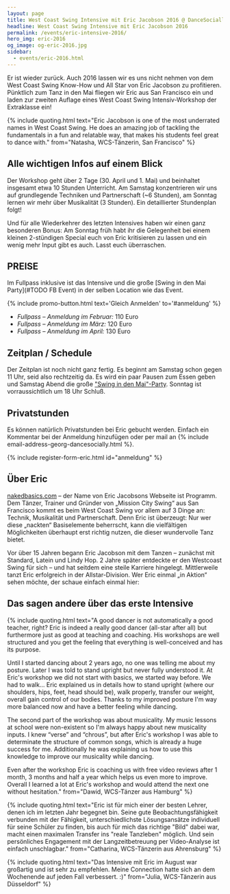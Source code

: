```yaml
---
layout: page
title: West Coast Swing Intensive mit Eric Jacobson 2016 @ DanceSocially
headline: West Coast Swing Intensive mit Eric Jacobson 2016
permalink: /events/eric-intensive-2016/
hero_img: eric-2016
og_image: og-eric-2016.jpg
sidebar:
  - events/eric-2016.html
---
```


Er ist wieder zurück. Auch 2016 lassen wir es uns nicht nehmen von dem West Coast Swing Know-How und All Star von Eric Jacobson zu profitieren. Pünktlich zum Tanz in den Mai fliegen wir Eric aus San Francisco ein und laden zur zweiten Auflage eines West Coast Swing Intensiv-Workshop der Extraklasse ein!

{% include quoting.html text="Eric Jacobson is one of the most underrated names in West Coast Swing. He does an amazing job of tackling the fundamentals in a fun and relatable way, that makes his students feel great to dance with." from="Natasha, WCS-Tänzerin, San Francisco" %}

## Alle wichtigen Infos auf einem Blick

Der Workshop geht über 2 Tage (30. April und 1. Mai) und beinhaltet insgesamt etwa 10 Stunden Unterricht. Am Samstag konzentrieren wir uns auf grundlegende Techniken und Partnerschaft (~6 Stunden), am Sonntag lernen wir mehr über Musikalität (3 Stunden). Ein detaillierter Stundenplan folgt!

Und für alle Wiederkehrer des letzten Intensives haben wir einen ganz besonderen Bonus: Am Sonntag früh habt ihr die Gelegenheit bei einem kleinen 2-stündigen Special euch von Eric kritisieren zu lassen und ein wenig mehr Input gibt es auch. Lasst euch überraschen.


## PREISE

Im Fullpass inklusive ist das Intensive und die große [Swing in den Mai Party](#TODO FB Event) in der selben Location wie das Event.

{% include promo-button.html text='Gleich Anmelden' to='#anmeldung' %}

- _Fullpass – Anmeldung im Februar:_ 110 Euro
- _Fullpass – Anmeldung im März:_ 120 Euro
- _Fullpass – Anmeldung im April:_ 130 Euro


## Zeitplan / Schedule

Der Zeitplan ist noch nicht ganz fertig. Es beginnt am Samstag schon gegen 11 Uhr, seid also rechtzeitig da. Es wird ein paar Pausen zum Essen geben und Samstag Abend die große ["Swing in den Mai"-Party](https://www.facebook.com/events/562890413879973/). Sonntag ist vorraussichtlich um 18 Uhr Schluß.


## Privatstunden

Es können natürlich Privatstunden bei Eric gebucht werden. Einfach ein Kommentar bei der Anmeldung hinzufügen oder per mail an {% include email-address-georg-dancesocially.html %}.


{% include register-form-eric.html id="anmeldung" %}


## Über Eric

[nakedbasics.com](http://nakedbasics.com) – der Name von Eric Jacobsons Webseite ist Programm. Dem Tänzer, Trainer und Gründer von „Mission City Swing“ aus San Francisco kommt es beim West Coast Swing vor allem auf 3 Dinge an: Technik, Musikalität und Partnerschaft. Denn Eric ist überzeugt: Nur wer diese „nackten“ Basiselemente beherrscht, kann die vielfältigen Möglichkeiten überhaupt erst richtig nutzen, die dieser wundervolle Tanz bietet.

Vor über 15 Jahren begann Eric Jacobson mit dem Tanzen – zunächst mit Standard, Latein und Lindy Hop. 2 Jahre später entdeckte er den Westcoast Swing für sich – und hat seitdem eine steile Karriere hingelegt. Mittlerweile tanzt Eric erfolgreich in der Allstar-Division. Wer Eric einmal „in Aktion“ sehen möchte, der schaue einfach einmal hier:

## Das sagen andere über das erste Intensive

{% include quoting.html text="A good dancer is not automatically a good teacher, right? Eric is indeed a really good dancer (all-star after all) but furthermore just as good at teaching and coaching. His workshops are well structured and you get the feeling that everything is well-conceived and has its purpose.

Until I started dancing about 2 years ago, no one was telling me about my posture. Later I was told to stand upright but never fully understood it. At Eric's workshop we did not start with basics, we started way before. We had to walk… Eric explained us in details how to stand upright (where our shoulders, hips, feet, head should be), walk properly, transfer our weight, overall gain control of our bodies. Thanks to my improved posture I'm way more balanced now and have a better feeling while dancing.

The second part of the workshop was about musicality. My music lessons at school were non-existent so I'm always happy about new musicality inputs. I knew “verse” and “chrous”, but after Eric's workshop I was able to determinate the structure of common songs, which is already a huge success for me. Additionally he was explaining us how to use this knowledge to improve our musicality while dancing.

Even after the workshop Eric is coaching us with free video reviews after 1 month, 3 months and half a year which helps us even more to improve. Overall I learned a lot at Eric's workshop and would attend the next one without hesitation." from="Dawid, WCS-Tänzer aus Hamburg" %}

{% include quoting.html text="Eric ist für mich einer der besten Lehrer, denen ich im letzten Jahr begegnet bin. Seine gute Beobachtungsfähigkeit verbunden mit der Fähigkeit, unterschiedlichste Lösungsansätze individuell für seine Schüler zu finden, bis auch für mich das richtige \"Bild\" dabei war, macht einen maximalen Transfer ins \"reale Tanzleben\" möglich. Und sein persönliches Engagement mit der Langzeitbetreuung per Video-Analyse ist einfach unschlagbar." from="Catharina, WCS-Tänzerin aus Ahrensburg" %}

{% include quoting.html text="Das Intensive mit Eric im August war großartig und ist sehr zu empfehlen. Meine Connection hatte sich an dem Wochenende auf jeden Fall verbessert. :)" from="Julia, WCS-Tänzerin aus Düsseldorf" %}
